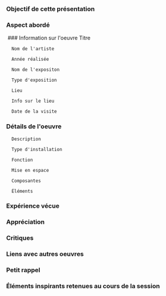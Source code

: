 
### Objectif de cette présentation
### Aspect abordé
<img src >
### Information sur l'oeuvre
      Titre
  
      Nom de l'artiste
  
      Année réalisée
  
      Nom de l'expositon
  
      Type d'exposition
  
      Lieu
  
      Info sur le lieu
  
      Date de la visite
  
### Détails de l'oeuvre
      Description
  
      Type d'installation
  
      Fonction
  
      Mise en espace
  
      Composantes
  
      Éléments
  
### Expérience vécue
  
### Appréciation

### Critiques 

### Liens avec autres oeuvres

### Petit rappel

### Éléments inspirants retenues au cours de la session
